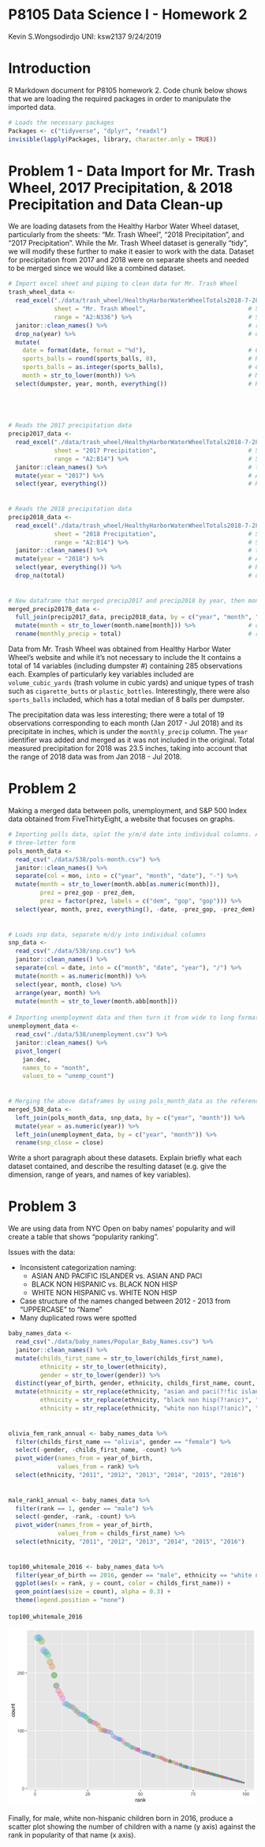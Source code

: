 P8105 Data Science I - Homework 2
================
Kevin S.Wongsodirdjo UNI: ksw2137
9/24/2019

# Introduction

R Markdown document for P8105 homework 2. Code chunk below shows that we
are loading the required packages in order to manipulate the imported
data.

``` r
# Loads the necessary packages
Packages <- c("tidyverse", "dplyr", "readxl")
invisible(lapply(Packages, library, character.only = TRUE))
```

# Problem 1 - Data Import for Mr. Trash Wheel, 2017 Precipitation, & 2018 Precipitation and Data Clean-up

We are loading datasets from the Healthy Harbor Water Wheel dataset,
particularly from the sheets: “Mr. Trash Wheel”, “2018 Precipitation”,
and “2017 Precipitation”. While the Mr. Trash Wheel dataset is generally
“tidy”, we will modify these further to make it easier to work with the
data. Dataset for precipitation from 2017 and 2018 were on separate
sheets and needed to be merged since we would like a combined dataset.

``` r
# Import excel sheet and piping to clean data for Mr. Trash Wheel
trash_wheel_data <- 
  read_excel("./data/trash_wheel/HealthyHarborWaterWheelTotals2018-7-28.xlsx",
             sheet = "Mr. Trash Wheel",                             # Specifies which sheet to read
             range = "A2:N336") %>%                                 # Specifies the cells imported
  janitor::clean_names() %>%                                        # renames column titles as x_y and lowercases
  drop_na(year) %>%                                                 # drops any rows containing NA in "year" column
  mutate(
    date = format(date, format = "%d"),                             # Changes the date format from %y%m%d to %d
    sports_balls = round(sports_balls, 0),                          # Rounds the numbers in sports_balls to integers
    sports_balls = as.integer(sports_balls),                        # Converts type from double to integers
    month = str_to_lower(month)) %>%                                # Makes months to have lowercases
  select(dumpster, year, month, everything())                       # Re-arranges the column to be "tidier"




# Reads the 2017 precipitation data
precip2017_data <- 
  read_excel("./data/trash_wheel/HealthyHarborWaterWheelTotals2018-7-28.xlsx", 
             sheet = "2017 Precipitation",                          # Specifies the sheet
             range = "A2:B14") %>%                                  # Specifies range of cells to be read
  janitor::clean_names() %>%                                        # turns column names to lowercases
  mutate(year = "2017") %>%                                         # Adds year column
  select(year, everything())                                        # Re-arrange so year is 1st column
  

# Reads the 2018 precipitation data    
precip2018_data <- 
  read_excel("./data/trash_wheel/HealthyHarborWaterWheelTotals2018-7-28.xlsx", 
             sheet = "2018 Precipitation",                          # Specifies the sheet
             range = "A2:B14") %>%                                  # Specifies range of cells to be read
  janitor::clean_names() %>%                                        # turns column names to lowercases
  mutate(year = "2018") %>%                                         # Adds year column
  select(year, everything()) %>%                                    # Re-arrange so year is 1st column 
  drop_na(total)                                                    # drops blank cells in "total" column


# New dataframe that merged precip2017 and precip2018 by year, then month, then "total". 
merged_precip20178_data <- 
  full_join(precip2017_data, precip2018_data, by = c("year", "month", "total")) %>% 
  mutate(month = str_to_lower(month.name[month])) %>%               # changes month from "1" to "january" and so on
  rename(monthly_precip = total)                                    # renames the total column to monthly_precip
```

Data from Mr. Trash Wheel was obtained from Healthy Harbor Water Wheel’s
website and while it’s not necessary to include the It contains a total
of 14 variables (including dumpster \#) containing 285 observations
each. Examples of particularly key variables included are
`volume_cubic_yards` (trash volume in cubic yards) and unique types of
trash such as `cigarette_butts` or `plastic_bottles`. Interestingly,
there were also `sports_balls` included, which has a total median of 8
balls per dumpster.

The precipitation data was less interesting; there were a total of 19
observations corresponding to each month (Jan 2017 - Jul 2018) and its
precipitate in inches, which is under the `monthly_precip` column. The
`year` identifier was added and merged as it was not included in the
original. Total measured precipitation for 2018 was 23.5 inches, taking
into account that the range of 2018 data was from Jan 2018 - Jul 2018.

# Problem 2

Making a merged data between polls, unemployment, and S\&P 500 Index
data obtained from FiveThirtyEight, a website that focuses on
graphs.

``` r
# Importing polls data, splot the y/m/d date into individual columns. Also changed month from numeric to 
# three-letter form
pols_month_data <- 
  read_csv("./data/538/pols-month.csv") %>% 
  janitor::clean_names() %>% 
  separate(col = mon, into = c("year", "month", "date"), "-") %>% 
  mutate(month = str_to_lower(month.abb[as.numeric(month)]),
         prez = prez_gop - prez_dem,
         prez = factor(prez, labels = c("dem", "gop", "gop"))) %>% 
  select(year, month, prez, everything(), -date, -prez_gop, -prez_dem)
  

# Loads snp data, separate m/d/y into individual columns
snp_data <- 
  read_csv("./data/538/snp.csv") %>% 
  janitor::clean_names() %>% 
  separate(col = date, into = c("month", "date", "year"), "/") %>%
  mutate(month = as.numeric(month)) %>% 
  select(year, month, close) %>% 
  arrange(year, month) %>% 
  mutate(month = str_to_lower(month.abb[month]))

# Importing unemployment data and then turn it from wide to long format.
unemployment_data <- 
  read_csv("./data/538/unemployment.csv") %>% 
  janitor::clean_names() %>% 
  pivot_longer(
    jan:dec,
    names_to = "month",
    values_to = "unemp_count")


# Merging the above dataframes by using pols_month_data as the reference.
merged_538_data <-
  left_join(pols_month_data, snp_data, by = c("year", "month")) %>% 
  mutate(year = as.numeric(year)) %>% 
  left_join(unemployment_data, by = c("year", "month")) %>% 
  rename(snp_close = close)
```

Write a short paragraph about these datasets. Explain briefly what each
dataset contained, and describe the resulting dataset (e.g. give the
dimension, range of years, and names of key variables).

# Problem 3

We are using data from NYC Open on baby names’ popularity and will
create a table that shows “popularity ranking”.

Issues with the data:

  - Inconsistent categorization naming:
      - ASIAN AND PACIFIC ISLANDER vs. ASIAN AND PACI
      - BLACK NON HISPANIC vs. BLACK NON HISP
      - WHITE NON HISPANIC vs. WHITE NON HISP
  - Case structure of the names changed between 2012 - 2013 from
    “UPPERCASE” to “Name”
  - Many duplicated rows were spotted

<!-- end list -->

``` r
baby_names_data <-
  read_csv("./data/baby_names/Popular_Baby_Names.csv") %>% 
  janitor::clean_names() %>% 
  mutate(childs_first_name = str_to_lower(childs_first_name),
         ethnicity = str_to_lower(ethnicity),
         gender = str_to_lower(gender)) %>% 
  distinct(year_of_birth, gender, ethnicity, childs_first_name, count, rank, .keep_all = TRUE) %>%
  mutate(ethnicity = str_replace(ethnicity, "asian and paci(?!fic islander)", "asian and pacific islander"),
         ethnicity = str_replace(ethnicity, "black non hisp(?!anic)", "black non hispanic"),
         ethnicity = str_replace(ethnicity, "white non hisp(?!anic)", "white non hispanic"))
                                  

olivia_fem_rank_annual <- baby_names_data %>% 
  filter(childs_first_name == "olivia", gender == "female") %>% 
  select(-gender, -childs_first_name, -count) %>% 
  pivot_wider(names_from = year_of_birth,
              values_from = rank) %>% 
  select(ethnicity, "2011", "2012", "2013", "2014", "2015", "2016")


male_rank1_annual <- baby_names_data %>% 
  filter(rank == 1, gender == "male") %>% 
  select(-gender, -rank, -count) %>% 
  pivot_wider(names_from = year_of_birth,
              values_from = childs_first_name) %>% 
  select(ethnicity, "2011", "2012", "2013", "2014", "2015", "2016")


top100_whitemale_2016 <- baby_names_data %>% 
  filter(year_of_birth == 2016, gender == "male", ethnicity == "white non hispanic") %>%
  ggplot(aes(x = rank, y = count, color = childs_first_name)) +
  geom_point(aes(size = count), alpha = 0.3) +
  theme(legend.position = "none")

top100_whitemale_2016
```

![](p8105_hw2_ksw2137_files/figure-gfm/baby_data-1.png)<!-- -->

Finally, for male, white non-hispanic children born in 2016, produce a
scatter plot showing the number of children with a name (y axis) against
the rank in popularity of that name (x axis).
